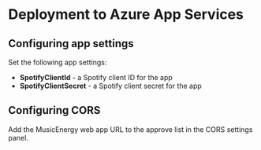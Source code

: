 # Deployment to Azure App Services

## Configuring app settings

Set the following app settings:
- **SpotifyClientId** - a Spotify client ID for the app
- **SpotifyClientSecret** - a Spotify client secret for the app

## Configuring CORS

Add the MusicEnergy web app URL to the approve list in the CORS settings panel.
